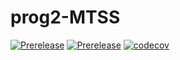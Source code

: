 # prog2-MTSS
[![Prerelease](https://github.com/gdr-00/prog2-MTSS/workflows/Java%20CI/badge.svg)](https://github.com/gdr-00/prog2-MTSS/actions?query=workflow%3A%22Java+CI%22)
[![Prerelease](https://github.com/gdr-00/prog2-MTSS/workflows/Static%20Analysis/badge.svg)](https://github.com/gdr-00/prog2-MTSS/actions?query=workflow%3A%22Static+Analysis%22)
[![codecov](https://codecov.io/gh/gdr-00/prog2-MTSS/branch/master/graph/badge.svg?token=BLGN6K1VZX)](https://codecov.io/gh/gdr-00/prog2-MTSS)
